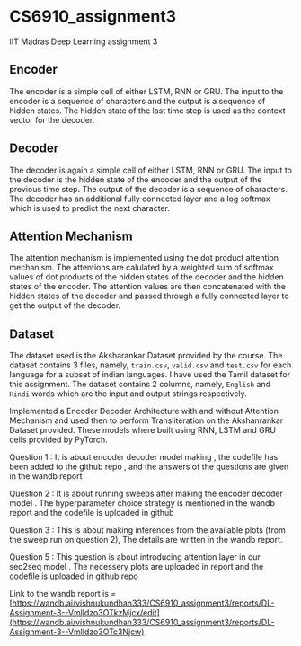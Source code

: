# CS6910_assignment3
IIT Madras Deep Learning assignment 3

## Encoder
The encoder is a simple cell of either LSTM, RNN or GRU. The input to the encoder is a sequence of characters and the output is a sequence of hidden states. The hidden state of the last time step is used as the context vector for the decoder.

## Decoder
The decoder is again a simple cell of either LSTM, RNN or GRU. The input to the decoder is the hidden state of the encoder and the output of the previous time step. The output of the decoder is a sequence of characters. The decoder has an additional fully connected layer and a log softmax which is used to predict the next character.

## Attention Mechanism
The attention mechanism is implemented using the dot product attention mechanism. The attentions are calulated by a weighted sum of softmax values of dot products of the hidden states of the decoder and the hidden states of the encoder. The attention values are then concatenated with the hidden states of the decoder and passed through a fully connected layer to get the output of the decoder.

## Dataset
The dataset used is the Aksharankar Dataset provided by the course. The dataset contains 3 files, namely, `train.csv`, `valid.csv` and `test.csv` for each language for a subset of indian languages. I have used the Tamil dataset for this assignment. The dataset contains 2 columns, namely, `English` and `Hindi` words which are the input and output strings respectively.

Implemented a Encoder Decoder Architecture with and without Attention Mechanism and used then to perform Transliteration on the Akshanrankar Dataset provided. These models where built using RNN, LSTM and GRU cells provided by PyTorch.

Question 1 : It is about encoder decoder model making , the codefile has been added to the  github repo , and the answers of the questions are given in  the wandb report

Question 2 : It is about running sweeps after making the encoder decoder model . The hyperparameter choice strategy is mentioned in the wandb report and the codefile is uploaded in github

Question 3 : This is about making inferences from the available plots (from the sweep run on question 2), The details are written in the wandb report.

Question 5 : This question is about introducing attention layer in our seq2seq model . The necessery plots are uploaded in report and the codefile is uploaded in github repo

Link to the wandb report is = [https://wandb.ai/vishnukundhan333/CS6910_assignment3/reports/DL-Assignment-3--Vmlldzo3OTkzMjcx/edit](https://wandb.ai/vishnukundhan333/CS6910_assignment3/reports/DL-Assignment-3--Vmlldzo3OTc3Njcw)
